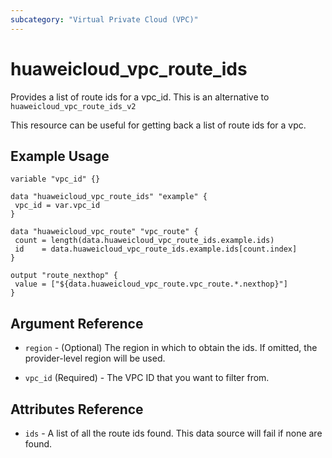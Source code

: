 ```yaml
---
subcategory: "Virtual Private Cloud (VPC)"
---
```


# huaweicloud\_vpc\_route\_ids

Provides a list of route ids for a vpc_id.
This is an alternative to `huaweicloud_vpc_route_ids_v2`

This resource can be useful for getting back a list of route ids for a vpc.

## Example Usage

 ```hcl
variable "vpc_id" {}

data "huaweicloud_vpc_route_ids" "example" {
  vpc_id = var.vpc_id
}

data "huaweicloud_vpc_route" "vpc_route" {
  count = length(data.huaweicloud_vpc_route_ids.example.ids)
  id    = data.huaweicloud_vpc_route_ids.example.ids[count.index]
}

output "route_nexthop" {
  value = ["${data.huaweicloud_vpc_route.vpc_route.*.nexthop}"]
}
 ```

## Argument Reference

* `region` - (Optional) The region in which to obtain the ids. If omitted, the provider-level region will be used.

* `vpc_id` (Required) - The VPC ID that you want to filter from.

## Attributes Reference

* `ids` - A list of all the route ids found. This data source will fail if none are found.

